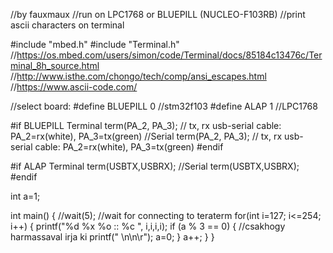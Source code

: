 //by fauxmaux
//run on LPC1768 or BLUEPILL (NUCLEO-F103RB)
//print ascii characters on terminal

#include "mbed.h"
#include "Terminal.h" //https://os.mbed.com/users/simon/code/Terminal/docs/85184c13476c/Terminal_8h_source.html
//http://www.isthe.com/chongo/tech/comp/ansi_escapes.html
//https://www.ascii-code.com/

//select board:
#define BLUEPILL       0    //stm32f103
#define ALAP           1    //LPC1768

#if BLUEPILL
Terminal term(PA_2, PA_3);  // tx, rx usb-serial cable: PA_2=rx(white), PA_3=tx(green)
//Serial term(PA_2, PA_3);  // tx, rx usb-serial cable: PA_2=rx(white), PA_3=tx(green)
#endif

#if ALAP
Terminal term(USBTX,USBRX);
//Serial term(USBTX,USBRX);
#endif


int a=1;

int main() {
    //wait(5);    //wait for connecting to teraterm
    for(int i=127; i<=254; i++) {
    printf("%d %x %o :: %c      ", i,i,i,i);
    if (a % 3 == 0) {       //csakhogy harmassaval irja ki
        printf(" \n\n\r");
        a=0;
        }
    a++;
    }
}
